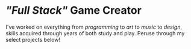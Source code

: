 # _"Full Stack"_ Game Creator

I've worked on everything from _programming_ to _art_ to _music_ to _design_, skills acquired through years of both study and play. Peruse through my select projects below!

